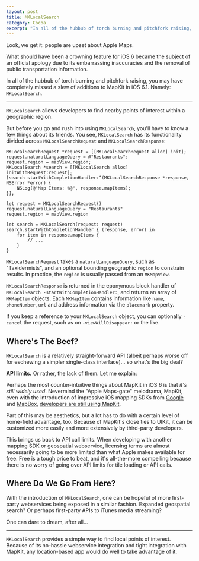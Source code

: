 ```yaml
---
layout: post
title: MKLocalSearch
category: Cocoa
excerpt: "In all of the hubbub of torch burning and pitchfork raising, you may have completely missed a slew of additions to MapKit in iOS 6.1."
---
```


Look, we get it: people are upset about Apple Maps.

What should have been a crowning feature for iOS 6 became the subject of an official apology due to its embarrassing inaccuracies and the removal of public transportation information.

In all of the hubbub of torch burning and pitchfork raising, you may have completely missed a slew of additions to MapKit in iOS 6.1. Namely: `MKLocalSearch`.

---

`MKLocalSearch` allows developers to find nearby points of interest within a geographic region.

But before you go and rush into using `MKLocalSearch`, you'll have to know a few things about its friends. You see, `MKLocalSearch` has its functionality divided across `MKLocalSearchRequest` and `MKLocalSearchResponse`:

~~~{objective-c}
MKLocalSearchRequest *request = [[MKLocalSearchRequest alloc] init];
request.naturalLanguageQuery = @"Restaurants";
request.region = mapView.region;
MKLocalSearch *search = [[MKLocalSearch alloc] initWithRequest:request];
[search startWithCompletionHandler:^(MKLocalSearchResponse *response, NSError *error) {
    NSLog(@"Map Items: %@", response.mapItems);
}];
~~~

~~~{swift}
let request = MKLocalSearchRequest()
request.naturalLanguageQuery = "Restaurants"
request.region = mapView.region

let search = MKLocalSearch(request: request)
search.startWithCompletionHandler { (response, error) in
    for item in response.mapItems {
        // ...
    }
}
~~~

`MKLocalSearchRequest` takes a `naturalLanguageQuery`, such as "Taxidermists", and an optional bounding geographic `region` to constrain results. In practice, the `region` is usually passed from an `MKMapView`.

`MKLocalSearchResponse` is returned in the eponymous block handler of `MKLocalSearch -startWithCompletionHandler:`, and returns an array of `MKMapItem` objects. Each `MKMapItem` contains information like `name`, `phoneNumber`, `url` and address information via the `placemark` property.

If you keep a reference to your `MKLocalSearch` object, you can optionally `-cancel` the request, such as on `-viewWillDisappear:` or the like.

## Where's The Beef?

`MKLocalSearch` is a relatively straight-forward API (albeit perhaps worse off for eschewing a simpler single-class interface)... so what's the big deal?

**API limits.** Or rather, the lack of them. Let me explain:

Perhaps the most counter-intuitive things about MapKit in iOS 6 is that _it's still widely used_. Nevermind the "Apple Maps-gate" melodrama, MapKit, even with the introduction of impressive iOS mapping SDKs from [Google](https://developers.google.com/maps/documentation/ios/) and [MapBox](http://mapbox.com/mobile/), [developers are still using MapKit](http://appleinsider.com/articles/13/03/18/developers-prefer-apples-ios-maps-sdk-over-google-maps).

Part of this may be aesthetics, but a lot has to do with a certain level of home-field advantage, too. Because of MapKit's close ties to UIKit, it can be customized more easily and more extensively by third-party developers.

This brings us back to API call limits. When developing with another mapping SDK or geospatial webservice, licensing terms are almost necessarily going to be more limited than what Apple makes available for free. Free is a tough price to beat, and it's all-the-more compelling because there is no worry of going over API limits for tile loading or API calls.

## Where Do We Go From Here?

With the introduction of `MKLocalSearch`, one can be hopeful of more first-party webservices being exposed in a similar fashion. Expanded geospatial search? Or perhaps first-party APIs to iTunes media streaming?

One can dare to dream, after all...

---

`MKLocalSearch` provides a simple way to find local points of interest. Because of its no-hassle webservice integration and tight integration with MapKit, any location-based app would do well to take advantage of it.
